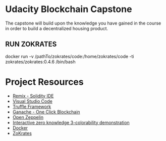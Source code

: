 # Udacity Blockchain Capstone

The capstone will build upon the knowledge you have gained in the course in order to build a decentralized housing product. 

## RUN ZOKRATES 

docker run -v /pathTo/zokrates/code:/home/zokrates/code -ti zokrates/zokrates:0.4.6 /bin/bash

# Project Resources

* [Remix - Solidity IDE](https://remix.ethereum.org/)
* [Visual Studio Code](https://code.visualstudio.com/)
* [Truffle Framework](https://truffleframework.com/)
* [Ganache - One Click Blockchain](https://truffleframework.com/ganache)
* [Open Zeppelin ](https://openzeppelin.org/)
* [Interactive zero knowledge 3-colorability demonstration](http://web.mit.edu/~ezyang/Public/graph/svg.html)
* [Docker](https://docs.docker.com/install/)
* [ZoKrates](https://github.com/Zokrates/ZoKrates)
